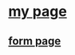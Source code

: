 <html>
  <body>
    <h1><a href="https://aishwary0212.github.io/myhtml.github.io/try.html">my page</a>
      <h2><a href="https://aishwary0212.github.io/myhtml.github.io/form.html">form page</a></h2>
